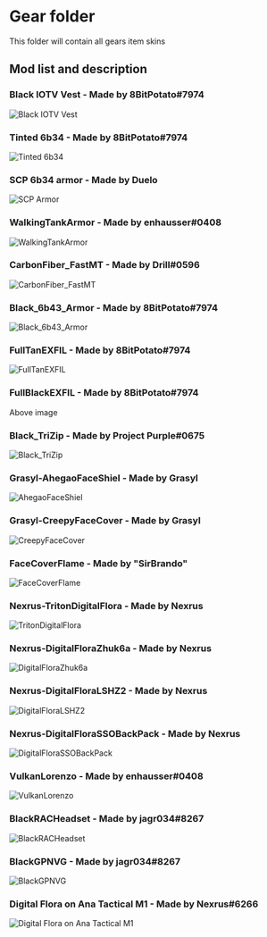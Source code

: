 # Gear folder
This folder will contain all gears item skins

## Mod list and description

### Black IOTV Vest - Made by 8BitPotato#7974
![Black IOTV Vest](https://cdn.discordapp.com/attachments/602533402402619422/676465862185582592/unknown.png)

### Tinted 6b34 - Made by 8BitPotato#7974
![Tinted 6b34](https://cdn.discordapp.com/attachments/602533402402619422/676465837107970049/unknown.png)

### SCP 6b34 armor - Made by Duelo
![SCP Armor](https://cdn.discordapp.com/attachments/638306949900926991/672106813562552332/unknown.png)

### WalkingTankArmor - Made by enhausser#0408
![WalkingTankArmor](https://cdn.discordapp.com/attachments/602533402402619422/676495965003448340/walkingtank.png)

### CarbonFiber_FastMT - Made by Drill#0596
![CarbonFiber_FastMT](https://cdn.discordapp.com/attachments/602533402402619422/676564555597348898/jBEC1cw.png)

### Black_6b43_Armor - Made by 8BitPotato#7974
![Black_6b43_Armor](https://cdn.discordapp.com/attachments/602533402402619422/677521202826313728/unknown.png)

### FullTanEXFIL - Made by 8BitPotato#7974
![FullTanEXFIL](https://i.imgur.com/1q1tnGO.png)

### FullBlackEXFIL - Made by 8BitPotato#7974
Above image

### Black_TriZip - Made by Project Purple#0675
![Black_TriZip](https://cdn.discordapp.com/attachments/602533402402619422/677566375836778520/unknown.png)

### Grasyl-AhegaoFaceShiel - Made by Grasyl
![AhegaoFaceShiel](https://i.imgur.com/qOcMPWH.png)

### Grasyl-CreepyFaceCover - Made by Grasyl
![CreepyFaceCover](https://i.imgur.com/uOFQ4m2.png)

### FaceCoverFlame - Made by "SirBrando"
![FaceCoverFlame](https://i.imgur.com/osTOYRx.png)

### Nexrus-TritonDigitalFlora - Made by Nexrus
![TritonDigitalFlora](https://cdn.discordapp.com/attachments/674644582650347522/680792143169847299/673.png)

### Nexrus-DigitalFloraZhuk6a - Made by Nexrus
![DigitalFloraZhuk6a](https://cdn.discordapp.com/attachments/602533402402619422/680850244023615534/745.png)

### Nexrus-DigitalFloraLSHZ2 - Made by Nexrus
![DigitalFloraLSHZ2](https://cdn.discordapp.com/attachments/602533402402619422/680851774470750400/746.png)

### Nexrus-DigitalFloraSSOBackPack - Made by Nexrus
![DigitalFloraSSOBackPack](https://cdn.discordapp.com/attachments/602533402402619422/680852538630864929/744.png)

### VulkanLorenzo - Made by enhausser#0408
![VulkanLorenzo](https://cdn.discordapp.com/attachments/602533402402619422/680257846222651400/lorenzovulkan.png)

### BlackRACHeadset - Made by jagr034#8267
![BlackRACHeadset](https://cdn.discordapp.com/attachments/602533402402619422/680202434752151557/f09d8aaf9d57e7dd972901572f8229c3.png)

### BlackGPNVG - Made by jagr034#8267
![BlackGPNVG](https://cdn.discordapp.com/attachments/602533402402619422/680236188946137102/638b1ec1f88f773f90c24f1d9549ee86.png)

### Digital Flora on Ana Tactical M1 - Made by Nexrus#6266
![Digital Flora on Ana Tactical M1](https://cdn.discordapp.com/attachments/681164402921177138/702146457364463717/856.png)

